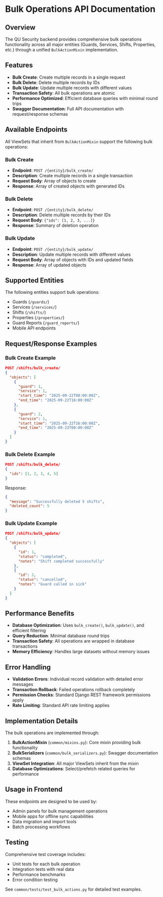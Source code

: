 # Bulk Operations API Documentation

## Overview

The QU Security backend provides comprehensive bulk operations functionality across all major entities (Guards, Services, Shifts, Properties, etc.) through a unified `BulkActionMixin` implementation.

## Features

- **Bulk Create**: Create multiple records in a single request
- **Bulk Delete**: Delete multiple records by IDs
- **Bulk Update**: Update multiple records with different values
- **Transaction Safety**: All bulk operations are atomic
- **Performance Optimized**: Efficient database queries with minimal round trips
- **Swagger Documentation**: Full API documentation with request/response schemas

## Available Endpoints

All ViewSets that inherit from `BulkActionMixin` support the following bulk operations:

### Bulk Create
- **Endpoint**: `POST /{entity}/bulk_create/`
- **Description**: Create multiple records in a single transaction
- **Request Body**: Array of objects to create
- **Response**: Array of created objects with generated IDs

### Bulk Delete
- **Endpoint**: `POST /{entity}/bulk_delete/`
- **Description**: Delete multiple records by their IDs
- **Request Body**: `{"ids": [1, 2, 3, ...]}`
- **Response**: Summary of deletion operation

### Bulk Update
- **Endpoint**: `POST /{entity}/bulk_update/`
- **Description**: Update multiple records with different values
- **Request Body**: Array of objects with IDs and updated fields
- **Response**: Array of updated objects

## Supported Entities

The following entities support bulk operations:

- Guards (`/guards/`)
- Services (`/services/`)
- Shifts (`/shifts/`)
- Properties (`/properties/`)
- Guard Reports (`/guard_reports/`)
- Mobile API endpoints

## Request/Response Examples

### Bulk Create Example
```json
POST /shifts/bulk_create/
{
  "objects": [
    {
      "guard": 1,
      "service": 1,
      "start_time": "2025-09-22T08:00:00Z",
      "end_time": "2025-09-22T16:00:00Z"
    },
    {
      "guard": 2,
      "service": 1,
      "start_time": "2025-09-22T16:00:00Z",
      "end_time": "2025-09-23T00:00:00Z"
    }
  ]
}
```

### Bulk Delete Example
```json
POST /shifts/bulk_delete/
{
  "ids": [1, 2, 3, 4, 5]
}
```

Response:
```json
{
  "message": "Successfully deleted 5 shifts",
  "deleted_count": 5
}
```

### Bulk Update Example
```json
POST /shifts/bulk_update/
{
  "objects": [
    {
      "id": 1,
      "status": "completed",
      "notes": "Shift completed successfully"
    },
    {
      "id": 2,
      "status": "cancelled",
      "notes": "Guard called in sick"
    }
  ]
}
```

## Performance Benefits

- **Database Optimization**: Uses `bulk_create()`, `bulk_update()`, and efficient filtering
- **Query Reduction**: Minimal database round trips
- **Transaction Safety**: All operations are wrapped in database transactions
- **Memory Efficiency**: Handles large datasets without memory issues

## Error Handling

- **Validation Errors**: Individual record validation with detailed error messages
- **Transaction Rollback**: Failed operations rollback completely
- **Permission Checks**: Standard Django REST framework permissions apply
- **Rate Limiting**: Standard API rate limiting applies

## Implementation Details

The bulk operations are implemented through:

1. **BulkActionMixin** (`common/mixins.py`): Core mixin providing bulk functionality
2. **BulkSerializers** (`common/bulk_serializers.py`): Swagger documentation schemas
3. **ViewSet Integration**: All major ViewSets inherit from the mixin
4. **Database Optimizations**: Select/prefetch related queries for performance

## Usage in Frontend

These endpoints are designed to be used by:
- Admin panels for bulk management operations
- Mobile apps for offline sync capabilities
- Data migration and import tools
- Batch processing workflows

## Testing

Comprehensive test coverage includes:
- Unit tests for each bulk operation
- Integration tests with real data
- Performance benchmarks
- Error condition testing

See `common/tests/test_bulk_actions.py` for detailed test examples.
